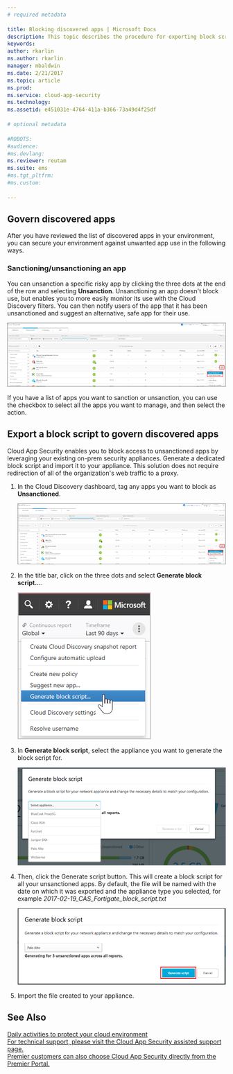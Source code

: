 ```yaml
---
# required metadata

title: Blocking discovered apps | Microsoft Docs
description: This topic describes the procedure for exporting block scripts for discovered apps. 
keywords:
author: rkarlin
ms.author: rkarlin
manager: mbaldwin
ms.date: 2/21/2017
ms.topic: article
ms.prod:
ms.service: cloud-app-security
ms.technology:
ms.assetid: e451031e-4764-411a-b366-73a49d4f25df

# optional metadata

#ROBOTS:
#audience:
#ms.devlang:
ms.reviewer: reutam
ms.suite: ems
#ms.tgt_pltfrm:
#ms.custom:

---
```


## Govern discovered apps

After you have reviewed the list of discovered apps in your environment, you can secure your environment against unwanted app use in the following ways.

### Sanctioning/unsanctioning an app 

You can unsanction a specific risky app by clicking the three dots at the end of the row and selecting **Unsanction**.
Unsanctioning an app doesn't block use, but enables you to more easily monitor its use with the Cloud Discovery filters. 
You can then notify users of the app that it has been unsanctioned and suggest an alternative, safe app for their use.

![Tag as unsanctioned](./media/tag-as-unsanctioned.png)  


If you have a list of apps you want to sanction or unsanction, you can use the checkbox to select all the apps you want to manage, and then select the action.


## Export a block script to govern discovered apps

Cloud App Security enables you to block access to unsanctioned apps by leveraging your existing on-prem security appliances. Generate a dedicated block script and import it to your appliance.
This solution does not require redirection of all of the organization's web traffic to a proxy.

1. In the Cloud Discovery dashboard, tag any apps you want to block as **Unsanctioned**.

   ![Tag as unsanctioned](./media/tag-as-unsanctioned.png)  

2. In the title bar, click on the three dots and select **Generate block script...**. 

   ![Generate block script](./media/generate-block-script.png)  

3. In **Generate block script**, select the appliance you want to generate the block script for. 

   ![Generate block script pop up](./media/generate-block-script-popup.png)  

4. Then, click the Generate script button. This will create a block script for all your unsanctioned apps. By default, the file will be named with the date on which it was exported and the appliance type you selected, for example *2017-02-19_CAS_Fortigate_block_script.txt* 

   ![Generate block script button](./media/generate-block-script-button.png)  

5. Import the file created to your appliance.



## See Also  
[Daily activities to protect your cloud environment](daily-activities-to-protect-your-cloud-environment.md)   
[For technical support, please visit the Cloud App Security assisted support page.](http://support.microsoft.com/oas/default.aspx?prid=16031)   
[Premier customers can also choose Cloud App Security directly from the Premier Portal.](https://premier.microsoft.com/)  
  
  
